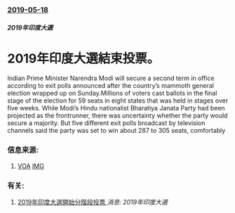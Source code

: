 ### [2019-05-18](/news/2019/05/18/index.md)

##### 2019年印度大選
# 2019年印度大選結束投票。 

Indian Prime Minister Narendra Modi will secure a second term in office according to exit polls announced after the country’s mammoth general election wrapped up on Sunday.Millions of voters cast ballots in the final stage of the election for 59 seats in eight states that was held in stages over five weeks. While Modi’s Hindu nationalist Bharatiya Janata Party had been projected as the frontrunner, there was uncertainty whether the party would secure a majority. But five different exit polls broadcast by television channels said the party was set to win about 287 to 305 seats, comfortably


### 信息来源:

1. [VOA](https://www.voanews.com/a/curtain-comes-down-on-india-s-marathon-election/4923425.html) [IMG](https://media.voltron.voanews.com/Drupal/01live-166/2019-06/348B2C16-7875-4E8E-BB6C-09BA640106D7.jpg)

### 有关:

1. [2019年印度大選開始分階段投票 ](/zh/news/2019/04/11/2019年印度大選開始分階段投票.md) _消息: 2019年印度大選_
